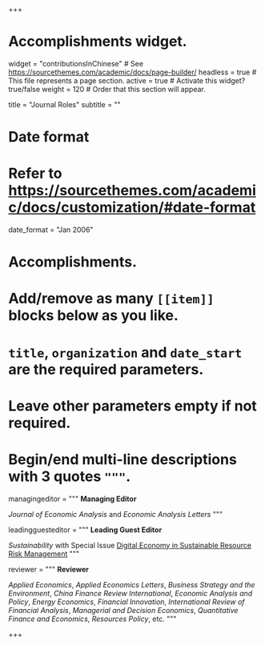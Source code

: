 +++
# Accomplishments widget.
widget = "contributionsInChinese"  # See https://sourcethemes.com/academic/docs/page-builder/
headless = true  # This file represents a page section.
active = true  # Activate this widget? true/false
weight = 120  # Order that this section will appear.

title = "Journal Roles"
subtitle = ""

# Date format
#   Refer to https://sourcethemes.com/academic/docs/customization/#date-format
date_format = "Jan 2006"

# Accomplishments.
#   Add/remove as many `[[item]]` blocks below as you like.
#   `title`, `organization` and `date_start` are the required parameters.
#   Leave other parameters empty if not required.
#   Begin/end multi-line descriptions with 3 quotes `"""`.
 
managingeditor = """
**Managing Editor**

_Journal of Economic Analysis_ and _Economic Analysis Letters_
"""

leadingguesteditor = """
**Leading Guest Editor**

_Sustainability_ with Special Issue <a href="https://www.mdpi.com/journal/sustainability/special_issues/7Y69M0U22D" target="_blank">Digital Economy in Sustainable Resource Risk Management</a>
"""

reviewer = """
**Reviewer**

_Applied Economics_, _Applied Economics Letters_, _Business Strategy and the Environment_, _China Finance Review International_, _Economic Analysis and Policy_, _Energy Economics_, _Financial Innovation_, _International Review of Financial Analysis_, _Managerial and Decision Economics_, _Quantitative Finance and Economics_, _Resources Policy_, etc.
"""

+++
